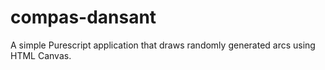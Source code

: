 # compas-dansant
A simple Purescript application that draws randomly generated arcs using HTML Canvas.
